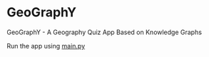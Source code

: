 # GeoGraphY
GeoGraphY - A Geography Quiz App Based on Knowledge Graphs

Run the app using [main.py](/src/main.py)

